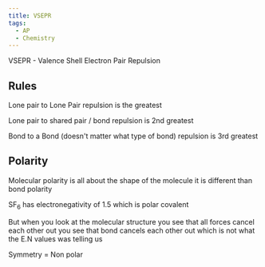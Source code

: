 ```yaml
---
title: VSEPR
tags:
  - AP
  - Chemistry
---
```

VSEPR - Valence Shell Electron Pair Repulsion

## Rules

Lone pair to Lone Pair repulsion is the greatest

Lone pair to shared pair / bond repulsion is 2nd greatest

Bond to a Bond (doesn't matter what type of bond) repulsion is 3rd greatest

## Polarity

Molecular polarity is all about the shape of the molecule it is different than bond polarity

SF$_6$ has electronegativity of 1.5 which is polar covalent

But when you look at the molecular structure you see that all forces cancel each other out you see that bond cancels each other out which is not what the E.N values was telling us

Symmetry = Non polar




